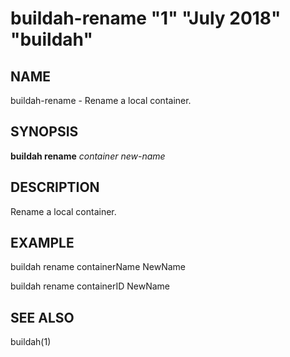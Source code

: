# buildah-rename "1" "July 2018" "buildah"

## NAME
buildah\-rename - Rename a local container.

## SYNOPSIS
**buildah rename** *container* *new-name*

## DESCRIPTION
Rename a local container.

## EXAMPLE

buildah rename containerName NewName

buildah rename containerID NewName

## SEE ALSO
buildah(1)
